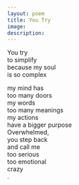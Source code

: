 ```yaml
---
layout: poem
title: You Try
image: 
description:
---
```

You try <br>
to simplify <br>
because my soul <br>
is so complex <br>

<!-- split -->

my mind has <br>
too many doors <br>
my words <br>
too many meanings <br>
my actions <br>
have a bigger purpose <br>
Overwhelmed,<br>
you step back <br>
and call me <br>
too serious <br>
too emotional <br>
crazy <br>
.
<br>